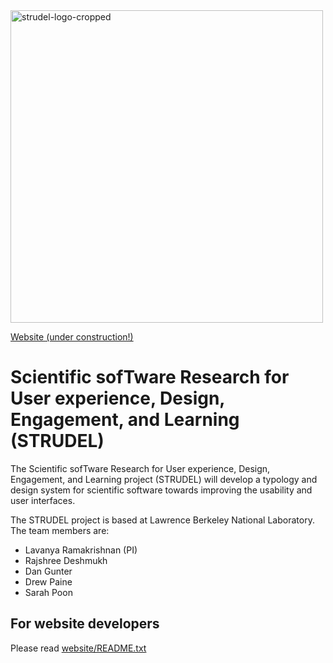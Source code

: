 <img width="500" alt="strudel-logo-cropped" src="https://github.com/lbl-ux/strudel/assets/420923/87cb4bd1-8c8d-4dfb-924f-f96f84017f2d">

[Website (under construction!)](https://lbl-ux.github.io/strudel/)

# Scientific sofTware Research for User experience, Design, Engagement, and Learning (STRUDEL)

The Scientific sofTware Research for User experience, Design, Engagement, and Learning project (STRUDEL) will develop a typology and design system for scientific software towards improving the usability and user interfaces.

The STRUDEL project is based at Lawrence Berkeley National Laboratory. The team members are:
* Lavanya Ramakrishnan (PI)
* Rajshree Deshmukh
* Dan Gunter
* Drew Paine
* Sarah Poon

## For website developers

Please read [website/README.txt](website/README.txt)
